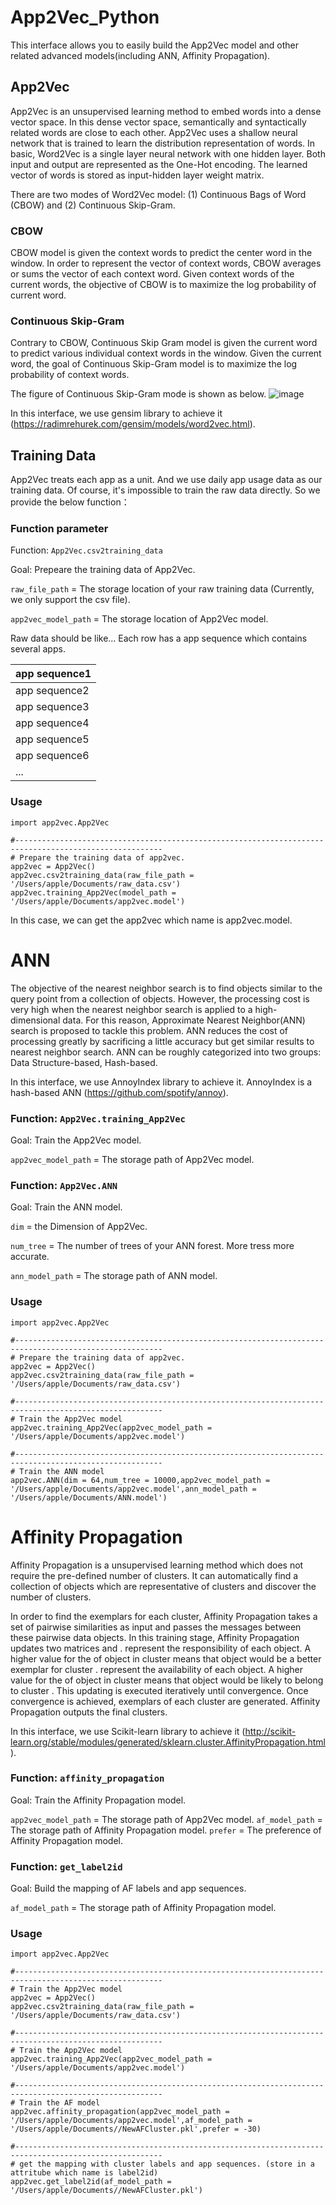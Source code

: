 # App2Vec_Python
This interface allows you to easily build the App2Vec model and other related advanced models(including ANN, Affinity Propagation).

## App2Vec
App2Vec is an unsupervised learning method to embed words into a dense vector space. In this dense vector space, semantically and syntactically related words are close to each other. App2Vec uses a shallow neural network that is trained to learn the distribution representation of words. In basic, Word2Vec is a single layer neural network with one hidden layer. Both input and output are represented as the One-Hot encoding. The learned vector of words is stored as input-hidden layer weight matrix.

There are two modes of Word2Vec model: (1) Continuous Bags of Word (CBOW) and (2) Continuous Skip-Gram. 
### CBOW
CBOW model is given the context words to predict the center word in the window. In order to represent the vector of context words, CBOW averages or sums the vector of each context word. Given context words of the current words, the objective of CBOW is to maximize the log probability of current word.

### Continuous Skip-Gram
Contrary to CBOW, Continuous Skip Gram model is given the current word to predict various individual context words in the window. Given the current word, the goal of Continuous Skip-Gram model is to maximize the log probability of context words.

The figure of Continuous Skip-Gram mode is shown as below.
![image](image/skip-gram.png)

In this interface, we use gensim library to achieve it (https://radimrehurek.com/gensim/models/word2vec.html).

## Training Data
App2Vec treats each app as a unit. And we use daily app usage data as our training data.
Of course, it's impossible to train the raw data directly.
So we provide the below function：

### Function parameter
Function: `App2Vec.csv2training_data`

Goal: Prepeare the training data of App2Vec.

`raw_file_path` = The storage location of your raw training data (Currently, we only support the csv file).

`app2vec_model_path` = The storage location of App2Vec model.

Raw data should be like...
Each row has a app sequence which contains several apps.

| app sequence1 |
| :--- |
| app sequence2 |
| app sequence3 |
| app sequence4 |
| app sequence5 |
| app sequence6 |
| ... |


### Usage
```text
import app2vec.App2Vec

#-------------------------------------------------------------------------------------------------------
# Prepare the training data of app2vec.
app2vec = App2Vec()
app2vec.csv2training_data(raw_file_path = '/Users/apple/Documents/raw_data.csv')
app2vec.training_App2Vec(model_path = '/Users/apple/Documents/app2vec.model')
```
In this case, we can get the app2vec which name is app2vec.model.

# ANN
The objective of the nearest neighbor search is to find objects similar to the query point from a collection of objects. However, the processing cost is very high when the nearest neighbor search is applied to a high-dimensional data. For this reason, Approximate Nearest Neighbor(ANN) search is proposed to tackle this problem. ANN reduces the cost of processing greatly by sacrificing a little accuracy but get similar results to nearest neighbor search. ANN can be roughly categorized into two groups: Data Structure-based, Hash-based.

In this interface, we use AnnoyIndex library to achieve it. AnnoyIndex is a hash-based ANN (https://github.com/spotify/annoy).

### Function: `App2Vec.training_App2Vec`

Goal: Train the App2Vec model.

`app2vec_model_path` = The storage path of App2Vec model.

### Function: `App2Vec.ANN`

Goal: Train the ANN model.

`dim` = the Dimension of App2Vec.

`num_tree` = The number of trees of your ANN forest. More tress more accurate.

`ann_model_path` = The storage path of ANN model.

### Usage
```text
import app2vec.App2Vec

#-------------------------------------------------------------------------------------------------------
# Prepare the training data of app2vec.
app2vec = App2Vec()
app2vec.csv2training_data(raw_file_path = '/Users/apple/Documents/raw_data.csv')

#-------------------------------------------------------------------------------------------------------
# Train the App2Vec model
app2vec.training_App2Vec(app2vec_model_path = '/Users/apple/Documents/app2vec.model')

#-------------------------------------------------------------------------------------------------------
# Train the ANN model
app2vec.ANN(dim = 64,num_tree = 10000,app2vec_model_path = '/Users/apple/Documents/app2vec.model',ann_model_path = '/Users/apple/Documents/ANN.model')
```

# Affinity Propagation
Affinity Propagation is a unsupervised learning method which does not require the pre-defined number of clusters. It can automatically find a collection of objects which are representative of clusters and discover the number of clusters.

In order to find the exemplars for each cluster, Affinity Propagation takes a set of pairwise similarities as input and passes the messages between these pairwise data objects. In this training stage, Affinity Propagation updates two matrices  and .  represent the responsibility of each object. A higher value for the  of object in cluster  means that object would be a better exemplar for cluster .  represent the availability of each object. A higher value for the  of object in cluster  means that object would be likely to belong to cluster . This updating is executed iteratively until convergence. Once convergence is achieved, exemplars of each cluster are generated. Affinity Propagation outputs the final clusters.

In this interface, we use Scikit-learn library to achieve it (http://scikit-learn.org/stable/modules/generated/sklearn.cluster.AffinityPropagation.html).

### Function: `affinity_propagation`

Goal: Train the Affinity Propagation model.

`app2vec_model_path` = The storage path of App2Vec model.
`af_model_path` = The storage path of Affinity Propagation model.
`prefer` = The preference of Affinity Propagation model.

### Function: `get_label2id`

Goal: Build the mapping of AF labels and app sequences.

`af_model_path` = The storage path of Affinity Propagation model.

### Usage
```text
import app2vec.App2Vec

#-------------------------------------------------------------------------------------------------------
# Train the App2Vec model
app2vec = App2Vec()
app2vec.csv2training_data(raw_file_path = '/Users/apple/Documents/raw_data.csv')

#-------------------------------------------------------------------------------------------------------
# Train the App2Vec model
app2vec.training_App2Vec(app2vec_model_path = '/Users/apple/Documents/app2vec.model')

#-------------------------------------------------------------------------------------------------------
# Train the AF model
app2vec.affinity_propagation(app2vec_model_path = '/Users/apple/Documents/app2vec.model',af_model_path = '/Users/apple/Documents//NewAFCluster.pkl',prefer = -30)

#-------------------------------------------------------------------------------------------------------
# get the mapping with cluster labels and app sequences. (store in a attritube which name is label2id)
app2vec.get_label2id(af_model_path = '/Users/apple/Documents//NewAFCluster.pkl')
```




